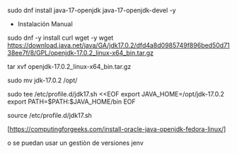 sudo dnf install java-17-openjdk java-17-openjdk-devel -y

- Instalación Manual

sudo dnf -y install curl wget -y 
wget https://download.java.net/java/GA/jdk17.0.2/dfd4a8d0985749f896bed50d7138ee7f/8/GPL/openjdk-17.0.2_linux-x64_bin.tar.gz

tar xvf openjdk-17.0.2_linux-x64_bin.tar.gz

sudo mv jdk-17.0.2 /opt/

sudo tee /etc/profile.d/jdk17.sh <<EOF
export JAVA_HOME=/opt/jdk-17.0.2
export PATH=\$PATH:\$JAVA_HOME/bin
EOF

source /etc/profile.d/jdk17.sh

[https://computingforgeeks.com/install-oracle-java-openjdk-fedora-linux/] 


o se puedan usar un gestiòn de versiones jenv